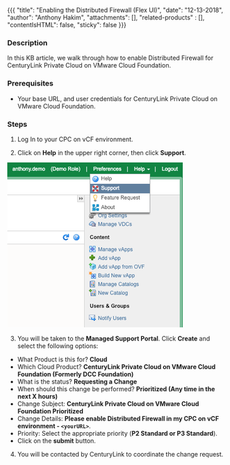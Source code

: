 {{{
  "title": "Enabling the Distributed Firewall (Flex UI)",
  "date": "12-13-2018",
  "author": "Anthony Hakim",
  "attachments": [],
  "related-products" : [],
  "contentIsHTML": false,
  "sticky": false
}}}

### Description
In this KB article, we walk through how to enable Distributed Firewall for CenturyLink Private Cloud on VMware Cloud Foundation.

### Prerequisites
* Your base URL, and user credentials for CenturyLink Private Cloud on VMware Cloud Foundation.

### Steps

1. Log In to your CPC on vCF environment.

2. Click on **Help** in the upper right corner, then click **Support**.

  ![DFW](../../images/dccf/dfw-enable1.png)

3. You will be taken to the **Managed Support Portal**. Click **Create** and select the following options:

  * What Product is this for? **Cloud**
  * Which Cloud Product? **CenturyLink Private Cloud on VMware Cloud Foundation (Formerly DCC Foundation)**
  * What is the status? **Requesting a Change**
  * When should this change be performed? **Prioritized (Any time in the next X hours)**
  * Change Subject: **CenturyLink Private Cloud on VMware Cloud Foundation Prioritized**
  * Change Details: **Please enable Distributed Firewall in my CPC on vCF environment - `<yourURL>`**.
  * Priority: Select the appropriate priority (**P2 Standard or P3 Standard**).
  * Click on the **submit** button.

4. You will be contacted by CenturyLink to coordinate the change request.
